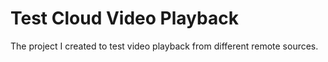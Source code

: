 # Test Cloud Video Playback

The project I created to test video playback from different remote sources.
